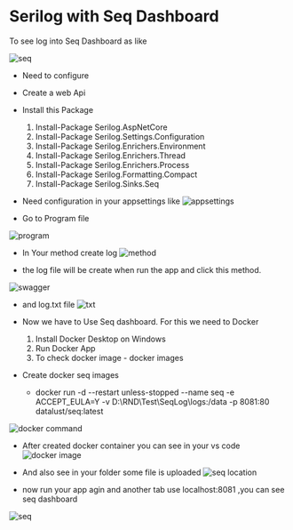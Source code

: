 # Serilog with Seq Dashboard
To see log into Seq Dashboard as like 

![seq](https://github.com/Md-Atiqur-Rahman/SerilogwithSeq/assets/37808900/5a0b4742-b294-4af9-bac9-52ccd3f80355)

- Need to configure
- Create a web Api
- Install this Package
  1. Install-Package  Serilog.AspNetCore
  2. Install-Package  Serilog.Settings.Configuration
  3. Install-Package  Serilog.Enrichers.Environment
  4. Install-Package  Serilog.Enrichers.Thread
  5. Install-Package  Serilog.Enrichers.Process
  6. Install-Package Serilog.Formatting.Compact
  7. Install-Package Serilog.Sinks.Seq
- Need configuration in your appsettings like
  ![appsettings](https://github.com/Md-Atiqur-Rahman/SerilogwithSeq/assets/37808900/f75834fe-136e-4b99-8648-a08447e29359)

- Go to Program file
  
![program](https://github.com/Md-Atiqur-Rahman/SerilogwithSeq/assets/37808900/8511bb44-39d0-4d04-96ec-bb8f50697a43)

- In Your method create log
  ![method](https://github.com/Md-Atiqur-Rahman/SerilogwithSeq/assets/37808900/b7406f74-25ec-4b26-b354-1bc3152eaead)

- the log file will be create when run the app and click this method.
  
![swagger](https://github.com/Md-Atiqur-Rahman/SerilogwithSeq/assets/37808900/4cc2a179-bae6-41e0-abf9-8a9ad29c8df3)

- and log.txt file
  ![txt](https://github.com/Md-Atiqur-Rahman/SerilogwithSeq/assets/37808900/9a8d9f1f-0065-4e82-b32e-b2623050d995)

- Now we have to Use Seq dashboard. For this we need to Docker
  1. Install Docker Desktop on Windows
  2. Run Docker App
  3. To check docker image - docker images
- Create docker seq images
   - docker run -d --restart unless-stopped --name seq -e ACCEPT_EULA=Y -v D:\RND\Test\SeqLog\logs:/data -p 8081:80 datalust/seq:latest
 
![docker command](https://github.com/Md-Atiqur-Rahman/SerilogwithSeq/assets/37808900/51134053-0b06-48db-80da-52b2a68173ba)

- After created docker container  you can see in your vs code
   ![docker image](https://github.com/Md-Atiqur-Rahman/SerilogwithSeq/assets/37808900/c8e06663-f6cf-4b7c-b64d-564afd39aa86)
- And also see in your folder some file is uploaded
 ![seq location](https://github.com/Md-Atiqur-Rahman/SerilogwithSeq/assets/37808900/004e109c-3fd9-499d-a1ed-0f82b3050c0d)

- now run your app agin and another tab use localhost:8081 ,you can see seq dashboard
  
![seq](https://github.com/Md-Atiqur-Rahman/SerilogwithSeq/assets/37808900/a9a54d2d-17c5-4fbf-b9d5-359d2a8c61fe)

